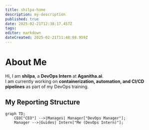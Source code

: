```yaml
---
title: shilpa-home
description: my-description
published: true
date: 2025-02-21T12:38:17.457Z
tags: 
editor: markdown
dateCreated: 2025-02-21T11:48:08.959Z
---
```


# About Me  

Hi, I am **shilpa**, a **DevOps Intern** at **Aganitha.ai**.  
I am currently working on **containerization, automation, and CI/CD pipelines** as part of my DevOps training.  

## **My Reporting Structure**  

```mermaid
graph TD;
    CEO["CEO"] -->|Manages| Manager["DevOps Manager"];
    Manager -->|Guides| Intern["Me (DevOps Intern)"];
